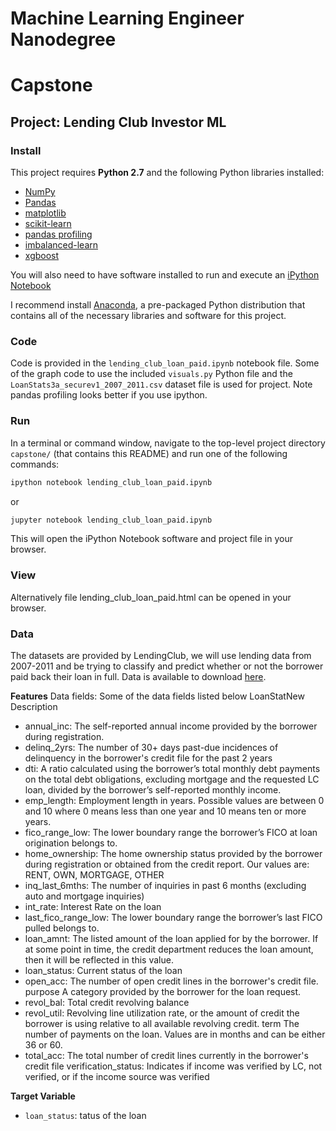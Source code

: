 # Machine Learning Engineer Nanodegree
# Capstone
## Project: Lending Club Investor ML

### Install

This project requires **Python 2.7** and the following Python libraries installed:

- [NumPy](http://www.numpy.org/)
- [Pandas](http://pandas.pydata.org)
- [matplotlib](http://matplotlib.org/)
- [scikit-learn](http://scikit-learn.org/stable/)
- [pandas profiling](https://github.com/pandas-profiling/pandas-profiling)
- [imbalanced-learn](https://github.com/scikit-learn-contrib/imbalanced-learn)
- [xgboost](http://xgboost.readthedocs.io/en/latest/)

You will also need to have software installed to run and execute an [iPython Notebook](http://ipython.org/notebook.html)

I recommend install [Anaconda](https://www.continuum.io/downloads), a pre-packaged Python distribution that contains all of the necessary libraries and software for this project.

### Code

Code is provided in the `lending_club_loan_paid.ipynb` notebook file. Some of the graph code to use the included `visuals.py` Python file and the `LoanStats3a_securev1_2007_2011.csv` dataset file is used for project. Note pandas profiling looks better if you use ipython.

### Run

In a terminal or command window, navigate to the top-level project directory `capstone/` (that contains this README) and run one of the following commands:

```bash
ipython notebook lending_club_loan_paid.ipynb
```  
or
```bash
jupyter notebook lending_club_loan_paid.ipynb
```

This will open the iPython Notebook software and project file in your browser.

### View
Alternatively file lending_club_loan_paid.html can be opened in your browser.

### Data

The datasets are provided by LendingClub, we will use lending data from 2007-2011 and be trying to classify and predict whether or not the borrower paid back their loan in full. Data is available to download [here](https://www.lendingclub.com/info/download-data.action).

**Features**
Data fields: Some of the data fields listed below
  LoanStatNew	 Description
- annual_inc:	The self-reported annual income provided by the borrower during registration.
- delinq_2yrs:	The number of 30+ days past-due incidences of delinquency in the borrower's credit file for the past 2 years
- dti:	A ratio calculated using the borrower’s total monthly debt payments on the total debt obligations, excluding mortgage and the requested LC loan, divided by the borrower’s self-reported monthly income.
- emp_length:	Employment length in years. Possible values are between 0 and 10 where 0 means less than one year and 10 means ten or more years.
- fico_range_low:	The lower boundary range the borrower’s FICO at loan origination belongs to.
- home_ownership:	The home ownership status provided by the borrower during registration or obtained from the credit report. Our values are: RENT, OWN, MORTGAGE, OTHER
- inq_last_6mths:	The number of inquiries in past 6 months (excluding auto and mortgage inquiries)
- int_rate:	Interest Rate on the loan
- last_fico_range_low:	The lower boundary range the borrower’s last FICO pulled belongs to.
- loan_amnt:	The listed amount of the loan applied for by the borrower. If at some point in time, the credit department reduces the loan amount, then it will be reflected in this value.
- loan_status:	Current status of the loan
- open_acc:	The number of open credit lines in the borrower's credit file.
purpose	A category provided by the borrower for the loan request.
- revol_bal:	Total credit revolving balance
- revol_util:	Revolving line utilization rate, or the amount of credit the borrower is using relative to all available revolving credit.
term	The number of payments on the loan. Values are in months and can be either 36 or 60.
- total_acc:	The total number of credit lines currently in the borrower's credit file
verification_status:	Indicates if income was verified by LC, not verified, or if the income source was verified

**Target Variable**
- `loan_status`: tatus of the loan

